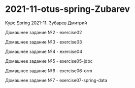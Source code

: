 # 2021-11-otus-spring-Zubarev
Курс Spring 2021-11. Зубарев Дмитрий

Домашнее задание №2 - exercise02

Домашнее задание №3 - exercise03

Домашнее задание №4 - exercise04

Домашнее задание №5 - exercise05-jdbc

Домашнее задание №6 - exercise06-orm

Домашнее задание №7 - exercise07-spring-data

